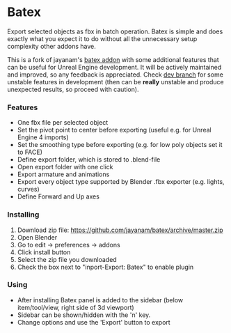# Batex
Export selected objects as fbx in batch operation. Batex is simple and does exactly what you expect it to do
without all the unnecessary setup complexity other addons have.

This is a fork of jayanam's [batex addon](https://github.com/jayanam/batex) with some 
additional features that can be useful for Unreal Engine development. It will be actively maintained and improved, so 
any feedback is appreciated. Check [dev branch](https://github.com/Wotava/batex/tree/dev) for some unstable 
features in development (then can be **really** unstable and produce unexpected results, so proceed with caution).

### Features
* One fbx file per selected object
* Set the pivot point to center before exporting (useful e.g. for Unreal Engine 4 imports)
* Set the smoothing type before exporting (e.g. for low poly objects set it to FACE)
* Define export folder, which is stored to .blend-file
* Open export folder with one click
* Export armature and animations
* Export every object type supported by Blender .fbx exporter (e.g. lights, curves)
* Define Forward and Up axes

### Installing
1. Download zip file: https://github.com/jayanam/batex/archive/master.zip
2. Open Blender
3. Go to edit -> preferences -> addons
4. Click install button
5. Select the zip file you downloaded
6. Check the box next to "inport-Export: Batex" to enable plugin

### Using
* After installing Batex panel is added to the sidebar (below item/tool/view, right side of 3d viewport)
* Sidebar can be shown/hidden with the 'n' key.
* Change options and use the 'Export' button to export
